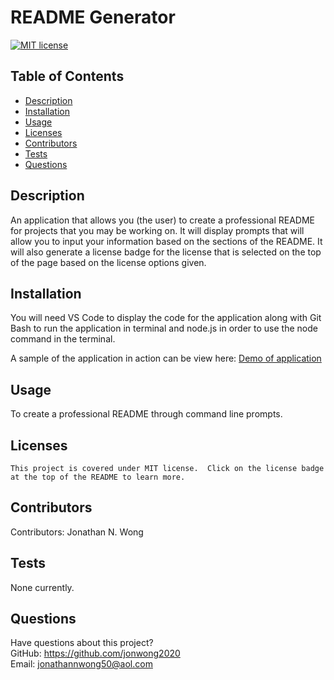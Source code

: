 # README Generator

  [![MIT license](https://img.shields.io/badge/License-MIT-green.svg)](https://lbesson.mit-license.org/)
  
  ## Table of Contents
  * [Description](#description)
  * [Installation](#installation)
  * [Usage](#usage)
  * [Licenses](#licenses)
  * [Contributors](#contributors)
  * [Tests](#tests)
  * [Questions](#questions)
  
  ## Description
  An application that allows you (the user) to create a professional README for projects that you may be working on.  It will display prompts that will allow you to input your information based on the sections of the README.  It will also generate a license badge for the license that is selected on the top of the page based on the license options given.
  
  ## Installation
  You will need VS Code to display the code for the application along with Git Bash to run the application in terminal and node.js in order to use the node command in the terminal.
  
  A sample of the application in action can be view here:  [Demo of application](https://drive.google.com/file/d/1Ts-1WtqUCGR61qM5l8xtwQ5RQKnoLbXz/view)
  
  ## Usage
  To create a professional README through command line prompts.
  
  ## Licenses
    This project is covered under MIT license.  Click on the license badge at the top of the README to learn more.
  
  ## Contributors
  Contributors:  Jonathan N. Wong
  
  ## Tests
  None currently.
  
  ## Questions
  Have questions about this project?  
  GitHub: https://github.com/jonwong2020  
  Email: jonathannwong50@aol.com
  
  
